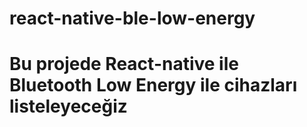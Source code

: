 # react-native-ble-low-energy

# Bu projede React-native ile Bluetooth Low Energy ile cihazları listeleyeceğiz
